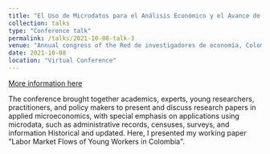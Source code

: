```yaml
---
title: "El Uso de Microdatos para el Análisis Económico y el Avance de las Políticas Públicas"
collection: talks
type: "Conference talk"
permalink: /talks/2021-10-08-talk-3
venue: "Annual congress of the Red de investigadores de economía, Colombia"
date: 2021-10-08
location: "Virtual Conference"
---
```


[More information here](https://www.redinvestigadores.org/evento-riec/31)

The conference brought together academics, experts, young researchers, practitioners, and policy makers to present and discuss research papers in applied microeconomics, with special emphasis on applications using microdata, such as administrative records, censuses, surveys, and information Historical and updated. Here, I presented my working paper "Labor Market Flows of Young Workers in Colombia". 
